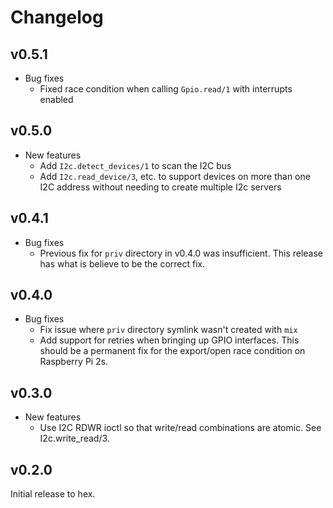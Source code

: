 # Changelog

## v0.5.1

  * Bug fixes
    * Fixed race condition when calling `Gpio.read/1` with interrupts
      enabled

## v0.5.0

  * New features
    * Add `I2c.detect_devices/1` to scan the I2C bus
    * Add `I2c.read_device/3`, etc. to support devices on more than one I2C
      address without needing to create multiple I2c servers

## v0.4.1

  * Bug fixes
    * Previous fix for `priv` directory in v0.4.0 was insufficient. This
      release has what is believe to be the correct fix.

## v0.4.0

  * Bug fixes
    * Fix issue where `priv` directory symlink wasn't created with `mix`
    * Add support for retries when bringing up GPIO interfaces. This should be a
      permanent fix for the export/open race condition on Raspberry Pi 2s.

## v0.3.0

  * New features
    * Use I2C RDWR ioctl so that write/read combinations are atomic. See
      I2c.write_read/3.

## v0.2.0

Initial release to hex.

